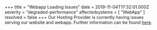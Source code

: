 +++
title = "Webapp Loading Issues"
date = 2019-11-04T17:32:01.000Z
severity = "degraded-performance"
affectedsystems = [
  "WebApp"
]
resolved = false
+++
Our Hosting Provider is currently having issues serving our website and webapp. Further information can be found [here](https://www.netlifystatus.com/).